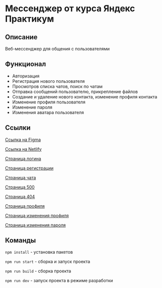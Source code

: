 # Мессенджер от курса Яндекс Практикум

## Описание

Веб-мессенджер для общения с пользователями

## Функционал

- Авторизация
- Регистрация нового пользователя
- Просмотров списка чатов, поиск по чатам
- Отправка сообщений пользователю, прикрепление файлов
- Создание и удаление нового контакта, изменение профиля контакта
- Изменение профиля пользователя
- Изменение пароля
- Изменения аватара пользователя

## Ссылки

[Ссылка на Figma](https://www.figma.com/file/fUNw7e4zcxltjCzp7ARPkW/Chat-Project-Middle-Frontend-Yandex-Practicum-Course?type=design&node-id=0%3A1&mode=design&t=v1jEPbio3BnNTySr-1)

[Ссылка на Netlify](https://app.netlify.com/sites/rishinnmessanger/overview)

[Страница логина](https://rishinnmessanger.netlify.app/login)

[Страница регистрации](https://rishinnmessanger.netlify.app/register)

[Страница чата](https://rishinnmessanger.netlify.app/chats)

[Страница 500](https://rishinnmessanger.netlify.app/500)

[Страница 404](https://rishinnmessanger.netlify.app/404)

[Страница профиля](https://rishinnmessanger.netlify.app/profile)

[Страница изменения профиля](https://rishinnmessanger.netlify.app/edit-profile)

[Страница изменения пароля](https://rishinnmessanger.netlify.app/change-password)



## Команды

`npm install` - установка пакетов

`npm run start` - сборка и запуск проекта

`npm run build` - сборка проекта

`npm run dev` - запуск проекта в режиме разработки



